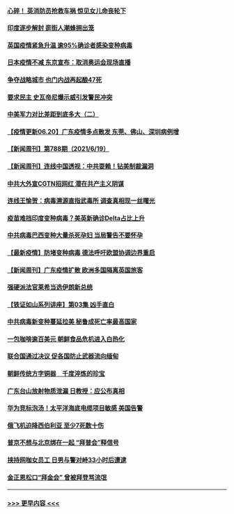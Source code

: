 #### [心碎！ 英消防员抢救车祸 惊见女儿命丧轮下](../pages/prog202/a103147129.md?t=06201802) 
#### [印度逐步解封 逛街人潮蜂拥出笼](../pages/prog202/a103147123.md?t=06201802) 
#### [英国疫情紧急升温 逾95%确诊者感染变种病毒](../pages/prog202/a103147081.md?t=06201802) 
#### [日本疫情不减 东京宣布：取消奥运会现场直播](../pages/prog202/a103147074.md?t=06201802) 
#### [争夺战略城市 也门内战再起酿47死](../pages/prog202/a103147051.md?t=06201802) 
#### [要求民主 史瓦帝尼爆示威引发警民冲突](../pages/prog202/a103147032.md?t=06201802) 
#### [中美军力对比差距到底多大（二）](../pages/prog202/a103146947.md?t=06201802) 
#### [【疫情更新06.20】广东疫情多点散发 东莞、佛山、深圳病例增](../pages/prog202/a103133785.md?t=06201802) 
#### [【新闻周刊】第788期（2021/6/19）](../pages/prog202/a103146917.md?t=06201802) 
#### [【新闻周刊】连线中国透视：中共耍赖！钻美制裁漏洞](../pages/prog202/a103146882.md?t=06201802) 
#### [中共大外宣CGTN招网红 潜在共产主义阴谋](../pages/prog202/a103146358.md?t=06201802) 
#### [连线王愉贺：病毒溯源直指武毒所 调查真相现一丝曙光](../pages/prog202/a103146228.md?t=06201802) 
#### [疫苗难挡印度变种病毒？美英新确诊Delta占比上升](../pages/prog202/a103146183.md?t=06201802) 
#### [中共病毒巴西变种大量杀死孕妇 当局警告不要怀孕](../pages/prog202/a103146615.md?t=06201802) 
#### [【最新疫情】防堵变种病毒 德法呼吁欧盟协调边界重启](../pages/prog202/a103146675.md?t=06201802) 
#### [【新闻周刊】广东疫情扩散 欧洲多国隔离英国旅客](../pages/prog202/a103146854.md?t=06201802) 
#### [强硬派法官莱希当选伊朗新总统](../pages/prog202/a103146834.md?t=06201802) 
#### [【铁证如山系列讲座】第03集 凶手直白](../pages/prog202/a103146821.md?t=06201802) 
#### [中共病毒新变种蔓延拉美 秘鲁成死亡率最高国家](../pages/prog202/a103146772.md?t=06201802) 
#### [一包咖啡逾百美元 朝鲜食品危机进入白热化](../pages/prog202/a103146609.md?t=06201802) 
#### [联合国通过决议 促各国防止武器流向缅甸](../pages/prog202/a103146641.md?t=06201802) 
#### [朝鲜传统方字铜器　千度淬炼的珍宝](../pages/prog202/a103146634.md?t=06201802) 
#### [广东台山放射物质泄漏 日教授：应公布真相](../pages/prog202/a103146631.md?t=06201802) 
#### [华为竞标泡汤！太平洋海底电缆项目敏感 美国告警](../pages/prog202/a103146514.md?t=06201802) 
#### [俄飞机迫降西伯利亚 至少7死数十伤](../pages/prog202/a103146526.md?t=06201802) 
#### [普京不想与北京绑在一起 “拜普会”释信号](../pages/prog202/a103146509.md?t=06201802) 
#### [挟持网咖女员工 日男与警对峙33小时后遭逮](../pages/prog202/a103146430.md?t=06201802) 
#### [金正恩松口“拜金会” 曾被拜登骂流氓](../pages/prog202/a103146431.md?t=06201802) 

----
#### [ >>> 更早内容 <<< ](../indexes/prog202-earlier.md)

